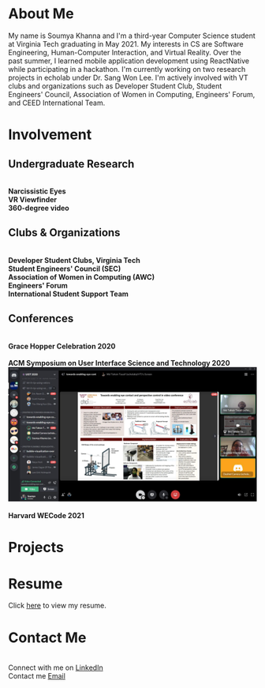 # About Me

My name is Soumya Khanna and I'm a third-year Computer Science student at Virginia Tech graduating in May 2021. My interests in CS are Software Engineering, Human-Computer Interaction, and Virtual Reality. Over the past summer, I learned mobile application development using ReactNative while participating in a hackathon. I'm currently working on two research projects in echolab under Dr. Sang Won Lee. I'm actively involved with VT clubs and organizations such as Developer Student Club, Student Engineers' Council, Association of Women in Computing, Engineers' Forum, and CEED International Team. 

# Involvement

## Undergraduate Research

<br>**Narcissistic Eyes**
<br>**VR Viewfinder**
<br>**360-degree video**

## Clubs & Organizations 

<br>**Developer Student Clubs, Virginia Tech**
<br>**Student Engineers' Council (SEC)**
<br>**Association of Women in Computing (AWC)**
<br>**Engineers' Forum**
<br>**International Student Support Team**

## Conferences

<br>**Grace Hopper Celebration 2020**
<br>
<br>**ACM Symposium on User Interface Science and Technology 2020**
<br>
![Echolab Workshop Paper](Capture.JPG)
<br>
<br>**Harvard WECode 2021**
<br>

# Projects

# Resume

Click [here](https://github.com/soumyakhanna/soumyakhanna.github.io/blob/master/Soumya%20Khanna%20Resume.pdf) to view my resume.

# Contact Me

<br>Connect with me on [LinkedIn](https://www.linkedin.com/in/soumyakhanna/)
<br>Contact me [Email](mailto:soumyak@vt.edu)
